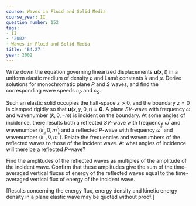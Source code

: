 ```yaml
---
course: Waves in Fluid and Solid Media
course_year: II
question_number: 152
tags:
- II
- '2002'
- Waves in Fluid and Solid Media
title: 'B4.27 '
year: 2002
---
```



Write down the equation governing linearized displacements $\mathbf{u}(\mathbf{x}, t)$ in a uniform elastic medium of density $\rho$ and Lamé constants $\lambda$ and $\mu$. Derive solutions for monochromatic plane $P$ and $S$ waves, and find the corresponding wave speeds $c_{P}$ and $c_{S}$.

Such an elastic solid occupies the half-space $z>0$, and the boundary $z=0$ is clamped rigidly so that $\mathbf{u}(x, y, 0, t)=\mathbf{0}$. A plane $S V$-wave with frequency $\omega$ and wavenumber $(k, 0,-m)$ is incident on the boundary. At some angles of incidence, there results both a reflected $S V$-wave with frequency $\omega^{\prime}$ and wavenumber $\left(k^{\prime}, 0, m^{\prime}\right)$ and a reflected $P$-wave with frequency $\omega^{\prime \prime}$ and wavenumber $\left(k^{\prime \prime}, 0, m^{\prime \prime}\right)$. Relate the frequencies and wavenumbers of the reflected waves to those of the incident wave. At what angles of incidence will there be a reflected $P$-wave?

Find the amplitudes of the reflected waves as multiples of the amplitude of the incident wave. Confirm that these amplitudes give the sum of the time-averaged vertical fluxes of energy of the reflected waves equal to the time-averaged vertical flux of energy of the incident wave.

[Results concerning the energy flux, energy density and kinetic energy density in a plane elastic wave may be quoted without proof.]
